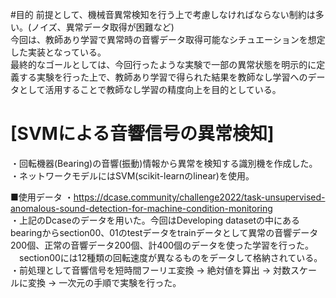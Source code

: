 #目的
前提として、機械音異常検知を行う上で考慮しなければならない制約は多い。(ノイズ、異常データ取得が困難など)<br>
今回は、教師あり学習で異常時の音響データ取得可能なシチュエーションを想定した実装となっている。<br>
最終的なゴールとしては、今回行ったような実験で一部の異常状態を明示的に定義する実験を行った上で、教師あり学習で得られた結果を教師なし学習へのデータとして活用することで教師なし学習の精度向上を目的としている。


# [SVMによる音響信号の異常検知]
・回転機器(Bearing)の音響(振動)情報から異常を検知する識別機を作成した。<br>
・ネットワークモデルにはSVM(scikit-learnのlinear)を使用。<br>

■使用データ
・https://dcase.community/challenge2022/task-unsupervised-anomalous-sound-detection-for-machine-condition-monitoring<br>
・上記のDcaseのデータを用いた。今回はDeveloping datasetの中にあるbearingからsection00、01のtestデータをtrainデータとして異常の音響データ200個、正常の音響データ200個、計400個のデータを使った学習を行った。<br>
　section00には12種類の回転速度が異なるものをデータして格納されている。<br>
・前処理として音響信号を短時間フーリエ変換 → 絶対値を算出 → 対数スケールに変換 → 一次元の手順で実験を行った。
